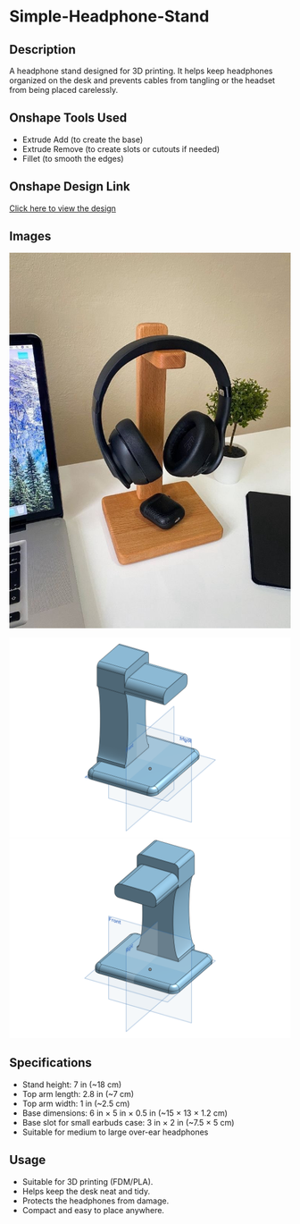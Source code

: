 # Simple-Headphone-Stand

## Description
A headphone stand designed for 3D printing. It helps keep headphones organized on the desk and prevents cables from tangling or the headset from being placed carelessly.

## Onshape Tools Used
- Extrude Add (to create the base)
- Extrude Remove (to create slots or cutouts if needed)
- Fillet (to smooth the edges)


## Onshape Design Link
[Click here to view the design](https://cad.onshape.com/documents/0dea01d0b293e215dfe69b40/w/162930165c387f1d7f8acda9/e/bd017aeffec673fbea0ab9b0?renderMode=0&uiState=68dce85e8dd1492cb0dc1832)

## Images
![photo_real.png](https://github.com/Anil-dot12/Simple-Headphone-Stand/blob/ea90e7ccf04da78ae91e3baca093095800751cc3/photo_real.jpg) 

![render_onshape.png](https://github.com/Anil-dot12/Simple-Headphone-Stand/blob/02a827fbf13cc07eb737a462cf43286f5661d4c8/render_onshape%20(2).png) 
![render_onshape.png](https://github.com/Anil-dot12/Simple-Headphone-Stand/blob/a34e34d5b290cdef61c2c2fa465d644e65774376/Part%20Studio%201.png) 


## Specifications

- Stand height: 7 in (~18 cm)
- Top arm length: 2.8 in (~7 cm)
- Top arm width: 1 in (~2.5 cm)
- Base dimensions: 6 in × 5 in × 0.5 in (~15 × 13 × 1.2 cm)
- Base slot for small earbuds case: 3 in × 2 in (~7.5 × 5 cm)
- Suitable for medium to large over-ear headphones

## Usage
- Suitable for 3D printing (FDM/PLA).  
- Helps keep the desk neat and tidy.  
- Protects the headphones from damage.  
- Compact and easy to place anywhere.
